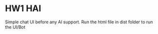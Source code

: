 # HW1 HAI

Simple chat UI before any AI support.
Run the html file in dist folder to run the UI/Bot

